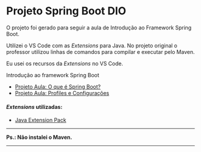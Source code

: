 # Projeto Spring Boot DIO



O projeto foi gerado para seguir a aula de Introdução ao Framework Spring Boot.

Utilizei o VS Code com as *Extensions* para Java. No projeto original o professor utilizou linhas de comandos para compilar e executar pelo Maven. 

Eu usei os recursos da *Extensions*  no VS Code.



Introdução ao framework Spring Boot 

- [Projeto Aula: O que é Spring Boot?](https://github.com/SidneyMoreira/bootCampsDIO/tree/master/EverisFullStack/IntroFrameworkSpringBoot/springboot)
- [Projeto Aula: Profiles e Configurações](https://github.com/SidneyMoreira/bootCampsDIO/tree/master/EverisFullStack/IntroFrameworkSpringBoot/springbootconfig)



#### *Extensions* utilizadas:

- [Java Extension Pack](https://marketplace.visualstudio.com/items?itemName=vscjava.vscode-java-pack)

------

**Ps.: Não instalei o Maven.**

------

